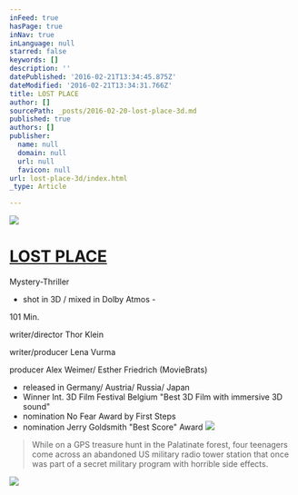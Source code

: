 ```yaml
---
inFeed: true
hasPage: true
inNav: true
inLanguage: null
starred: false
keywords: []
description: ''
datePublished: '2016-02-21T13:34:45.875Z'
dateModified: '2016-02-21T13:34:31.766Z'
title: LOST PLACE
author: []
sourcePath: _posts/2016-02-20-lost-place-3d.md
published: true
authors: []
publisher:
  name: null
  domain: null
  url: null
  favicon: null
url: lost-place-3d/index.html
_type: Article

---
```

![](https://the-grid-user-content.s3-us-west-2.amazonaws.com/dbe0acad-362c-43b4-9677-04dd46795407.jpg)

# [LOST PLACE][0]

Mystery-Thriller 

- shot in 3D / mixed in Dolby Atmos - 

101 Min.

writer/director Thor Klein

writer/producer Lena Vurma

producer Alex Weimer/ Esther Friedrich (MovieBrats)

* released in Germany/ Austria/ Russia/ Japan
* Winner Int. 3D Film Festival Belgium "Best 3D Film with immersive 3D sound"
* nomination No Fear Award by First Steps
* nomination Jerry Goldsmith "Best Score" Award
![](https://the-grid-user-content.s3-us-west-2.amazonaws.com/584b88fb-1644-47f1-b909-524150c17465.jpg)

> While on a GPS treasure hunt in the Palatinate forest, four teenagers come across an abandoned US military radio tower station that once was part of a secret military program with horrible side effects.
> 
> 

![](https://the-grid-user-content.s3-us-west-2.amazonaws.com/4c155cf2-e8be-4320-8b2c-6ba010a4f9a6.jpg)

[0]: https://www.youtube.com/watch?v=L8HkFIqgvn0